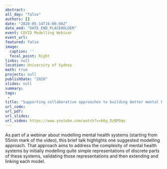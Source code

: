 ```yaml
---
abstract: 
all_day: "false"
authors: []
date: "2020-05-14T16:00:00Z"
date_end: "DATE_END_PLACEHOLDER"
event: COVID Modelling Webinar
event_url: 
featured: false
image:
  caption: ''
  focal_point: Right
links: null
location: University of Sydney
math: true
projects: null
publishDate: "2020"
slides: null
summary: 
tags: 
 - 
title: "Supporting collaborative approaches to building better mental health models"
url_code: 
url_pdf: 
url_slides: 
url_video: https://www.youtube.com/watch?v=b6g_DzBPOqo
---
```


As part of a webinar about modelling mental health systems (starting from 55min mark of the video), this brief talk highlights one suggested modelling approach. That approach aims to address the complexity of mental health systems by initially modelling quite simple representations of discrete parts of these systems, validating those representations and then extending and linking each model.
